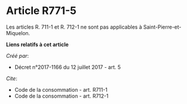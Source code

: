 # Article R771-5

Les articles R. 711-1 et R. 712-1 ne sont pas applicables à Saint-Pierre-et-Miquelon.

**Liens relatifs à cet article**

_Créé par_:

  - Décret n°2017-1166 du 12 juillet 2017 - art. 5

_Cite_:

  - Code de la consommation - art. R711-1
  - Code de la consommation - art. R712-1
